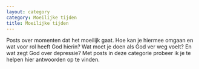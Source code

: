 ```yaml
---
layout: category
category: Moeilijke tijden
title: Moeilijke tijden
---
```


Posts over momenten dat het moeilijk gaat.
Hoe kan je hiermee omgaan en wat voor rol heeft God hierin?
Wat moet je doen als God ver weg voelt?
En wat zegt God over depressie?
Met posts in deze categorie probeer ik je te helpen hier antwoorden op te vinden.